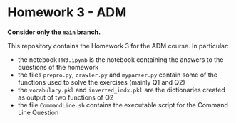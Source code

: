 # Homework 3 - ADM
**Consider only the `main` branch.**

This repository contains the Homework 3 for the ADM course. In particular:
- the notebook `HW3.ipynb` is the notebook containing the answers to the questions of the homework
- the files `prepro.py`, `crawler.py` and `myparser.py` contain some of the functions used to solve the exercises (mainly Q1 and Q2)
- the `vocabulary.pkl` and `inverted_indx.pkl` are the dictionaries created as output of two functions of Q2
- the file `CommandLine.sh` contains the executable script for the Command Line Question
  
